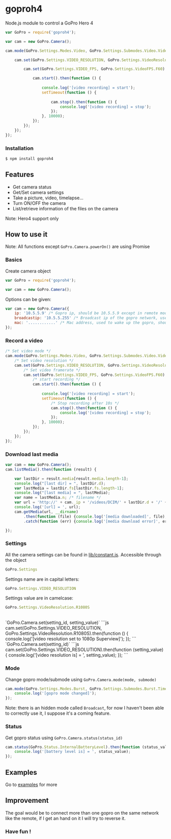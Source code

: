 goproh4
=======

Node.js module to control a GoPro Hero 4


```js
var GoPro = require('goproh4');

var cam = new GoPro.Camera();

cam.mode(GoPro.Settings.Modes.Video, GoPro.Settings.Submodes.Video.Video).then(function () {

    cam.set(GoPro.Settings.VIDEO_RESOLUTION, GoPro.Settings.VideoResolution.R1080S).then(function () {

        cam.set(GoPro.Settings.VIDEO_FPS, GoPro.Settings.VideoFPS.F60).then(function () {

            cam.start().then(function () {
            
                console.log('[video recording] = start');
                setTimeout(function () {
                
                    cam.stop().then(function () {
                        console.log('[video recording] = stop');
                    });
                }, 10000);
            });
        });
    });
});

```

### Installation

```bash
$ npm install goproh4
```

## Features

  * Get camera status
  * Get/Set camera settings
  * Take a picture, video, timelapse...
  * Turn ON/OFF the camera
  * List/retrieve information of the files on the camera

Note: Hero4 support only

## How to use it

Note: All functions except `GoPro.Camera.powerOn()` are using Promise

### Basics

Create camera object
```js
var GoPro = require('goproh4');

var cam = new GoPro.Camera();
```

Options can be given:
```js
var cam = new GoPro.Camera({
    ip: '10.5.5.9' /* Gopro ip, should be 10.5.5.9 except in remote mode */,
    broadcastip: '10.5.5.255' /* Broadcast ip of the gopro network, use to wake up the gopro (WOL protocol), should be 10.5.5.255 */,
    mac: '............' /* Mac address, used to wake up the gopro, should be set if the camera is off before launching the script, can be retrieve on the camera object cam._mac */
});
```

### Record a video
```js
/* Set video mode */
cam.mode(GoPro.Settings.Modes.Video, GoPro.Settings.Submodes.Video.Video).then(function () {
    /* Set video resolution */
    cam.set(GoPro.Settings.VIDEO_RESOLUTION, GoPro.Settings.VideoResolution.R1080S).then(function () {
        /* Set video framerate */
        cam.set(GoPro.Settings.VIDEO_FPS, GoPro.Settings.VideoFPS.F60).then(function () {
            /* start recording */
            cam.start().then(function () {
            
                console.log('[video recording] = start');
                setTimeout(function () {
                    /* Stop recording after 10s */
                    cam.stop().then(function () {
                        console.log('[video recording] = stop');
                    });
                }, 10000);
            });
        });
    });
});
```

### Download last media

```js
var cam = new GoPro.Camera();
cam.listMedia().then(function (result) {

    var lastDir = result.media[result.media.length-1];
    console.log("[last dir] = ", lastDir.d);
    var lastMedia = lastDir.fs[lastDir.fs.length-1];
    console.log("[last media] = ", lastMedia);
    var name = lastMedia.n; /* filename */
    var url = 'http://' + cam._ip + '/videos/DCIM/' + lastDir.d + '/' + name;
    console.log('[url] = ', url);
    cam.getMedia(url, __dirname)
        .then(function (file) {console.log('[media downloaded]', file);})
        .catch(function (err) {console.log('[media download error]', err); });

});
```

### Settings

All the camera settings can be found in [lib/constant.js](lib/constant.js).
Accessible through the object
```js
GoPro.Settings
```
Settings name are in capital letters:
```js
GoPro.Settings.VIDEO_RESOLUTION
```
Settings value are in camelcase:
```js
GoPro.Settings.VideoResolution.R1080S
```

<br />
`GoPro.Camera.set(setting_id, setting_value)`
```js
cam.set(GoPro.Settings.VIDEO_RESOLUTION, GoPro.Settings.VideoResolution.R1080S).then(function () {
    console.log('[video resolution set to 1080p Superview]');
});
```

<br />
`GoPro.Camera.set(setting_id)`
```js
cam.set(GoPro.Settings.VIDEO_RESOLUTION).then(function (setting_value) {
    console.log('[video resolution is] = ', setting_value);
});
```

### Mode

Change gopro mode/submode using `GoPro.Camera.mode(mode, submode)`
```js
cam.mode(GoPro.Settings.Modes.Burst, GoPro.Settings.Submodes.Burst.Timelapse).then(function () {
    console.log('[gopro mode changed]');
});
```

Note: there is an hidden mode called `Broadcast`, for now I haven't been able to correctly use it, I suppose it's a coming feature.

### Status

Get gopro status using `GoPro.Camera.status(status_id)`

```js
cam.status(GoPro.Status.InternalBatteryLevel).then(function (status_value) {
    console.log('[battery level is] = ', status_value);
});
```

## Examples

Go to [examples](examples) for more

## Improvement

The goal would be to connect more than one gopro on the same network like the remote, if I get an hand on it I will try to reverse it.

### Have fun !
